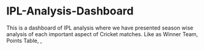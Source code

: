 # IPL-Analysis-Dashboard
This is a dashboard of IPL analysis where we have presented season wise analysis of each important aspect of Cricket matches. Like as Winner Team, Points Table, , 
